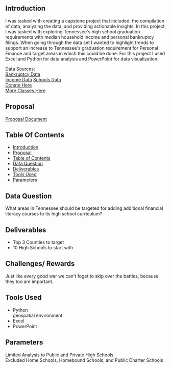 ## Introduction

I was tasked with creating a capstone project that included: the compilation of data, analyzing the data, and providing actionable insights. In this project, I was tasked with exploring Tennessee's high school graduation requirements with median household income and  personal bankruptcy filings. When going through the data set I wanted to highlight trends to support an increase to Tennessee's graduation requirement for Personal Finance and target areas in which this could be done. For this project I used Excel and Python for data analysis and PowerPoint for data visualization.

Data Sources:  
[Bankruptcy Data](https://www.uscourts.gov/report-name/bankruptcy-filings)  
[Income Data](https://www.census.gov/)
[Schools Data](https://k-12.education.tn.gov/sde/)  
[Donate Here](https://www.donorschoose.org/donors/search.html?state=TN&cityName=Memphis&countyName=Shelbycounty&centerLat=35.1495&centerLng=-90.0490&includeNearbyLocations=true&gradeType=4)  
[More Classes Here](https://www.ramseysolutions.com/)  

## Proposal

[Proposal Document]()

## Table Of Contents

* [Introduction](#introduction)
* [Proposal](#proposal)
* [Table of Contents](#table-of-contents)
* [Data Question](#data-question)
* [Deliverables](#deliverables)
* [Tools Used](#tools-used)
* [Parameters](#parameters)

## Data Question

What areas in Tennessee should be targeted for adding additional financial literacy courses to its high school curriculum?

## Deliverables

* Top 3 Counties to target
* 10 High Schools to start with

## Challenges/ Rewards

Just like every good war we can't foget to skip over the battles, because they too are important. 

## Tools Used

* Python  
      geospatial environment
* Excel
* PowerPoint

## Parameters

Limited Analysis to Public and Private High Schools  
Excluded Home Schools, Homebound Schools, and Public Charter Schools  
